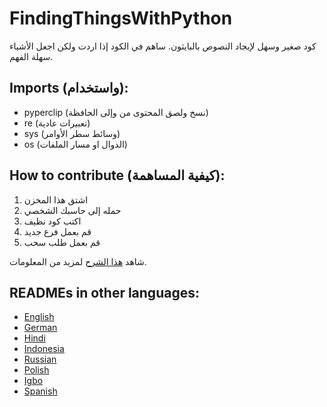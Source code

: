 # FindingThingsWithPython
كود صغير وسهل لإيجاد النصوص بالبايثون.
ساهم في الكود إذا اردت ولكن اجعل الأشياء سهلة الفهم.

## Imports (واستخدام):
- pyperclip (نسخ ولصق المحتوى من وإلى الحافظة)
- re (تعبيرات عادية)
- sys (وسائط سطر الأوامر)
- os (الدوال او مسار الملفات)

## How to contribute (كيفية المساهمة):
1. اشتق هذا المخزن
2. حمله إلى حاسبك الشخصي
3. اكتب كود نظيف
4. قم بعمل فرع جديد 
5. قم بعمل طلب سحب

شاهد [هذا الشرح](https://www.digitalocean.com/community/tutorials/how-to-create-a-pull-request-on-github) لمزيد من المعلومات. 

## READMEs in other languages:
- [English](README.md)
- [German](README_de.md)
- [Hindi](README_hi.md)
- [Indonesia](README_idn.md)
- [Russian](README_ru.md)
- [Polish](README_pl.md)
- [Igbo](README_igbo.md)
- [Spanish](README_es.md)
